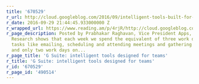 ```yaml
---
title: '670529'
r_url: http://cloud.googleblog.com/2016/09/intelligent-tools-built-for-teams.html
r_date: 2016-09-29 21:44:45.933000000 Z
r_wrapped_url: https://www.reading.am/p/4rjR/http://cloud.googleblog.com/2016/09/intelligent-tools-built-for-teams.html
r_page_description: Posted by Prabhakar Raghavan, Vice President Apps, Google Cloud
  Research shows that each week we spend the equivalent of three work days on common
  tasks like emailing, scheduling and attending meetings and gathering information,
  and only two work days on...
r_page_title: 'G Suite: intelligent tools designed for teams'
r_title: 'G Suite: intelligent tools designed for teams'
r_id: '670529'
r_page_id: '490514'
---
```


